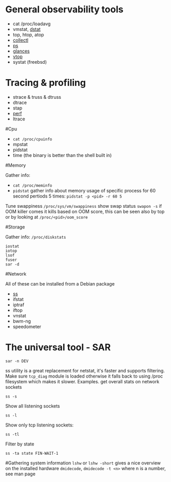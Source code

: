 # General observability tools

* cat /proc/loadavg
* vmstat, [dstat](http://dag.wiee.rs/home-made/dstat/)
* top, htop, atop
* [collectl](http://collectl.sourceforge.net/)
* [ps](https://github.com/fxlv/docs/blob/master/ps.md)
* [glances](https://github.com/nicolargo/glances)
* [vtop](https://parall.ax/vtop)
* systat (freebsd)

# Tracing & profiling
* strace & truss & dtruss
* dtrace
* stap
* [perf](https://perf.wiki.kernel.org/index.php/Tutorial) 
* ltrace

#Cpu
* `cat /proc/cpuinfo`
* mpstat
* pidstat
* time (the binary is better than the shell built in)

#Memory

Gather info: 
*  `cat /proc/meminfo`
* `pidstat` gather info about memory usage of specific process for 60 second pertiods 5 times: `pidstat -p <pid> -r 60 5`

Tune swappiness `/proc/sys/vm/swappiness`
show swap status
`swapon -s`
if OOM killer comes it kills based on OOM score, this can be seen also by top or by looking at `/proc/<pid>/oom_score`

#Storage

Gather info: `/proc/diskstats`
```
iostat
iotop
lsof
fuser
sar -d
```

#Network

All of these can be installed from a Debian package
* [ss](http://www.cyberciti.biz/files/ss.html) 
* ifstat
* iptraf
* iftop
* vnstat
* bwm-ng
* speedometer

# The universal tool - SAR

```
sar -n DEV
```
ss utility is a great replacement for netstat, it's faster and supports filtering.
Make sure `tcp_diag` module is loaded otherwise it falls back to using /proc filesystem which makes it slower.
Examples.
get overall stats on network sockets

```
ss -s
```

Show all listening sockets
```
ss -l
```

Show  only tcp listening sockets:
```
ss -tl
```

Filter by state
```
ss -ta state FIN-WAIT-1
```


#Gathering system information
`lshw` or `lshw -short` gives a nice overview on the installed hardware
`dmidecode`, `dmidecode -t <n>` where n is a number, see man page
